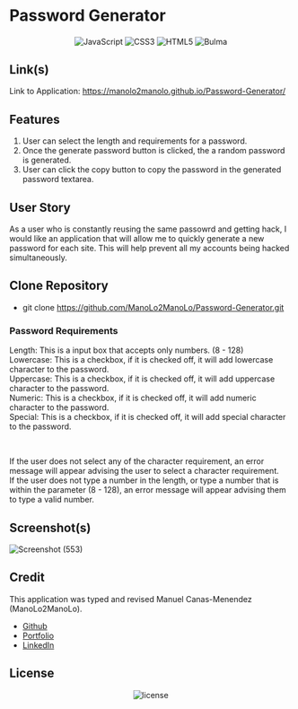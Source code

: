 # Password Generator
<p align="center">
    <img align="center" src="https://img.shields.io/badge/-JavaScript-000000?style=for-the-badge&logo=JavaScript" alt="JavaScript" />
    <img align="center" src="https://img.shields.io/badge/-CSS3-000000?style=for-the-badge&logo=CSS3" alt="CSS3" />
    <img align="center" src="https://img.shields.io/badge/-HTML5-000000?style=for-the-badge&logo=HTML5" alt="HTML5" />
    <img align="center" src="https://img.shields.io/badge/-Bulma-000000?style=for-the-badge&logo=Bulma" alt="Bulma" />
</p>

## Link(s)
Link to Application: https://manolo2manolo.github.io/Password-Generator/

## Features
1. User can select the length and requirements for a password.
2. Once the generate password button is clicked, the a random password is generated.
3. User can click the copy button to copy the password in the generated password textarea.

## User Story
As a user who is constantly reusing the same passowrd and getting hack, I would like an application that will allow me to quickly generate a new password for each site. This will help prevent all my accounts being hacked simultaneously. 

## Clone Repository
* git clone https://github.com/ManoLo2ManoLo/Password-Generator.git

### Password Requirements
Length: This is a input box that accepts only numbers. (8 - 128)<br />
Lowercase: This is a checkbox, if it is checked off, it will add lowercase character to the password.<br />
Uppercase: This is a checkbox, if it is checked off, it will add uppercase character to the password.<br />
Numeric: This is a checkbox, if it is checked off, it will add numeric character to the password.<br />
Special: This is a checkbox, if it is checked off, it will add special character to the password.<br />

<br />

If the user does not select any of the character requirement, an error message will appear advising the user to select a character requirement.<br />
If the user does not type a number in the length, or type a number that is within the parameter (8 - 128), an error message will appear advising them to type a valid number.

## Screenshot(s)
![Screenshot (553)](https://user-images.githubusercontent.com/88364269/156968400-c078a2d7-cc63-4e27-97b0-ace2d5909edb.png)

## Credit
This application was typed and revised Manuel Canas-Menendez (ManoLo2ManoLo). <br />

* [Github](https://github.com/ManoLo2ManoLo)
* [Portfolio](https://manolo2manolo.github.io/React-Portfolio/)
* [LinkedIn](https://www.linkedin.com/in/manuel-canas-menendez-33354b21b/)

## License
<p align="center">
    <img align="center" src="https://img.shields.io/github/license/ManoLo2ManoLo/Password-Generator?style=for-the-badge" alt="license" />
</p>